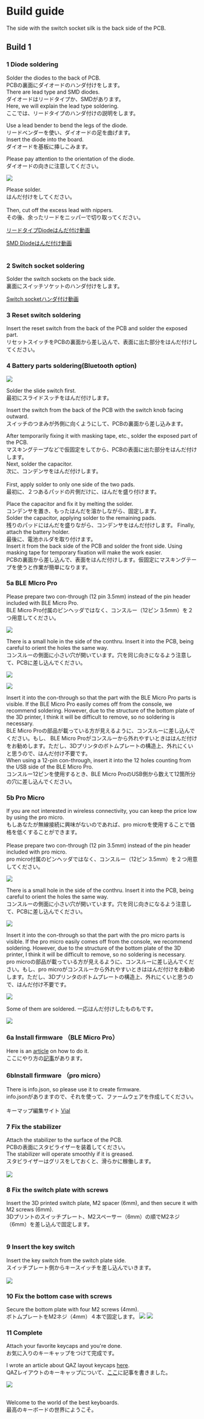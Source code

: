 # Build guide

The side with the switch socket silk is the back side of the PCB.




## Build 1

### 1 Diode soldering

Solder the diodes to the back of PCB.
<br>
PCBの裏面にダイオードのハンダ付けをします。
<br>
There are lead type and SMD diodes.
<br>
ダイオードはリードタイプか、SMDがあります。
<br>
Here, we will explain the lead type soldering.
<br>
ここでは、リードタイプのハンダ付けの説明をします。
<br>

Use a lead bender to bend the legs of the diode.
<br>
リードベンダーを使い、ダイオードの足を曲げます。
<br>
Insert the diode into the board.
<br>
ダイオードを基板に挿しこみます。
<br>

Please pay attention to the orientation of the diode.
<br>
ダイオードの向きに注意してください。
<br>

![](img/ダイオード.png)

Please solder.
<br>
はんだ付けをしてください。
<br>
<br>
Then, cut off the excess lead with nippers.
<br>
その後、余ったリードをニッパーで切り取ってください。


[リードタイプDiodeはんだ付け動画](https://youtu.be/lbAQkKzNawM)

[SMD Diodeはんだ付け動画](https://youtu.be/ODk16bd4XkA)
<br>
<br>


### 2 Switch socket soldering


Solder the switch sockets on the back side.
<br>
裏面にスイッチソケットのハンダ付けをします。
<br>


[Switch socketハンダ付け動画](https://youtu.be/ZnbgaueMR4w)



### 3 Reset switch soldering

Insert the reset switch from the back of the PCB and solder the exposed part.
<br>
リセットスイッチをPCBの裏面から差し込んで、表面に出た部分をはんだ付けしてください。
<br>



### 4 Battery parts soldering(Bluetooth option)

![](img/img00013.jpg)

Solder the slide switch first.
<br>
最初にスライドスッチをはんだ付けします。
<br>

Insert the switch from the back of the PCB with the switch knob facing outward.
<br>
スイッチのつまみが外側に向くようにして、PCBの裏面から差し込みます。

After temporarily fixing it with masking tape, etc., solder the exposed part of the PCB.
<br>
マスキングテープなどで仮固定をしてから、PCBの表面に出た部分をはんだ付けします。
<br>
Next, solder the capacitor.
<br>
次に、コンデンサをはんだ付けします。
<br>
<br>
First, apply solder to only one side of the two pads.
<br>
最初に、２つあるパッドの片側だけに、はんだを盛り付けます。

Place the capacitor and fix it by melting the solder.
<br>
コンデンサを置き、もったはんだを溶かしながら、固定します。
<br>
Solder the capacitor, applying solder to the remaining pads.
<br>
残りのパッドにはんだを盛りながら、コンデンサをはんだ付けします。
Finally, attach the battery holder.
<br>
最後に、電池ホルダを取り付けます。
<br>
Insert it from the back side of the PCB and solder the front side. Using masking tape for temporary fixation will make the work easier.
<br>
PCBの裏面から差し込んで、表面をはんだ付けします。仮固定にマスキングテープを使うと作業が簡単になります。
<br>


### 5a BLE MIcro Pro
Please prepare two con-through (12 pin 3.5mm) instead of the pin header included with BLE Micro Pro.
<br>
BLE Micro Pro付属のピンヘッダではなく、コンスルー（12ピン 3.5mm）を２つ用意してください。

![](img/img00028.jpg)

There is a small hole in the side of the conthru. Insert it into the PCB, being careful to orient the holes the same way.
<br>
コンスルーの側面に小さい穴が開いています。穴を同じ向きになるよう注意して、PCBに差し込んでください。

![](img/img00027.jpg)

![](img/img00026.jpg)

Insert it into the con-through so that the part with the  BLE Micro Pro parts is visible. If the  BLE Micro Pro easily comes off from the console, we recommend soldering. However, due to the structure of the bottom plate of the 3D printer, I think it will be difficult to remove, so no soldering is necessary.
<br>
 BLE Micro Proの部品が載っている方が見えるように、コンスルーに差し込んでください。もし、 BLE Micro Proがコンスルーから外れやすいときははんだ付けをお勧めします。ただし、3Dプリンタのボトムプレートの構造上、外れにくいと思うので、はんだ付け不要です。
<br>
When using a 12-pin con-through, insert it into the 12 holes counting from the USB side of the BLE Micro Pro.
<br>
コンスルー12ピンを使用するとき、BLE Micro ProのUSB側から数えて12箇所分の穴に差し込んでください。
<br>

### 5b Pro Micro
If you are not interested in wireless connectivity, you can keep the price low by using the pro micro.
<br>
もしあなたが無線接続に興味がないのであれば、pro microを使用することで価格を低くすることができます。
<br><br>
Please prepare two con-through (12 pin 3.5mm) instead of the pin header included with pro micro.
<br>
pro micro付属のピンヘッダではなく、コンスルー（12ピン 3.5mm）を２つ用意してください。
<br>

![](img/img00022.jpg)

There is a small hole in the side of the conthru. Insert it into the PCB, being careful to orient the holes the same way.
<br>
コンスルーの側面に小さい穴が開いています。穴を同じ向きになるよう注意して、PCBに差し込んでください。

![](img/img00023.jpg)

Insert it into the con-through so that the part with the pro micro parts is visible. If the pro micro easily comes off from the console, we recommend soldering. However, due to the structure of the bottom plate of the 3D printer, I think it will be difficult to remove, so no soldering is necessary.
<br>
pro microの部品が載っている方が見えるように、コンスルーに差し込んでください。もし、pro microがコンスルーから外れやすいときははんだ付けをお勧めします。ただし、3Dプリンタのボトムプレートの構造上、外れにくいと思うので、はんだ付け不要です。
<br>

![](img/img00024.jpg)

Some of them are soldered.
一応はんだ付けしたものもです。

![](img/img00025.jpg)





### 6a Install firmware （BLE Micro Pro）


Here is an [article](https://sizu.me/m_ki/posts/01s8uea4u7x8) on how to do it.
<br>
ここにやり方の[記事](https://sizu.me/m_ki/posts/01s8uea4u7x8)があります。
<br>


### 6bInstall firmware （pro micro）

There is info.json, so please use it to create firmware.
<br>
info.jsonがありますので、それを使って、ファームウェアを作成してください。
<br>
<br>
キーマップ編集サイト
[Vial](https://get.vial.today/)

### 7 Fix the stabilizer

Attach the stabilizer to the surface of the PCB.
<br>
PCBの表面にスタビライザーを装着してください。
<br>
The stabilizer will operate smoothly if it is greased.
<br>
スタビライザーはグリスをしておくと、滑らかに稼働します。
<br>
<br>
![](img/img00011.jpg)

### 8 Fix the switch plate with screws

Insert the 3D printed switch plate, M2 spacer (6mm), and then secure it with M2 screws (6mm).
<br>
3Dプリントのスイッチプレート、M2スペーサー（6mm）の順でM2ネジ（6mm）を差し込んで固定します。
<br><br>


### 9 Insert the key switch

Insert the key switch from the switch plate side.
<br>
スイッチプレート側からキースイッチを差し込んでいきます。
<br>
<br>
![](img/img00009.jpg)

### 10 Fix the bottom case with screws

Secure the bottom plate with four M2 screws (4mm).
<br>
ボトムプレートをM2ネジ（4mm）４本で固定します。
![](img/img00007.jpg)
![](img/img00006.jpg)


### 11 Complete

Attach your favorite keycaps and you're done.
<br>
お気に入りのキーキャップをつけて完成です。
<br>

I wrote an article about QAZ layout keycaps [here](https://sizu.me/m_ki/posts/4fr24ift68fc).
<br>
QAZレイアウトのキーキャップについて、[ここ](https://sizu.me/m_ki/posts/4fr24ift68fc)に記事を書きました。
<br>

![](img/img00001.jpg)

<br>
Welcome to the world of the best keyboards.
<br>
最高のキーボードの世界にようこそ。
<br>